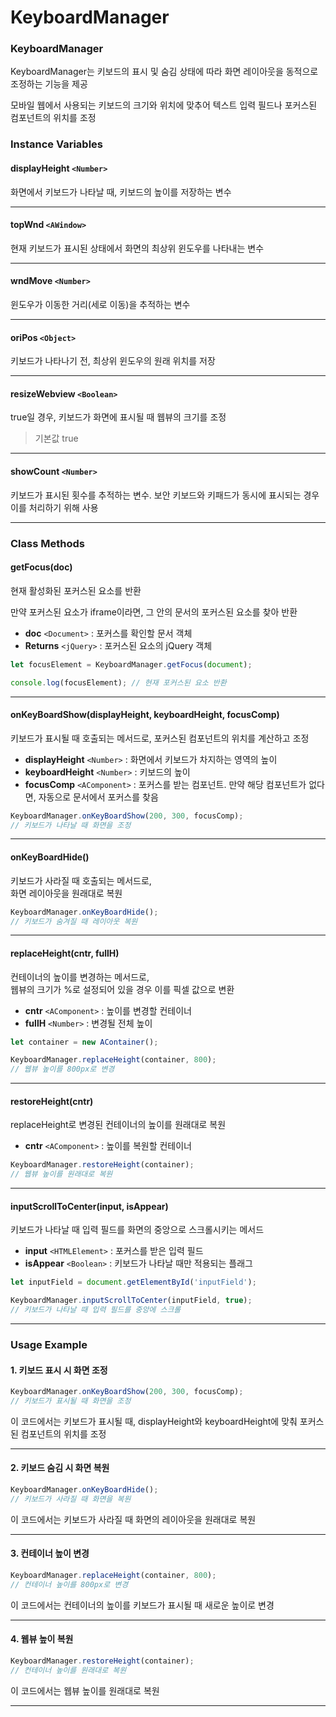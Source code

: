 # KeyboardManager

### KeyboardManager

KeyboardManager는 키보드의 표시 및 숨김 상태에 따라 화면 레이아웃을 동적으로 조정하는 기능을 제공

모바일 웹에서 사용되는 키보드의 크기와 위치에 맞추어 텍스트 입력 필드나 포커스된 컴포넌트의 위치를 조정

### Instance Variables

#### displayHeight `<Number>`

화면에서 키보드가 나타날 때, 키보드의 높이를 저장하는 변수

***

#### topWnd `<AWindow>`

현재 키보드가 표시된 상태에서 화면의 최상위 윈도우를 나타내는 변수

***

#### wndMove `<Number>`

윈도우가 이동한 거리(세로 이동)을 추적하는 변수

***

#### oriPos `<Object>`

키보드가 나타나기 전, 최상위 윈도우의 원래 위치를 저장

***

#### resizeWebview `<Boolean>`

true일 경우, 키보드가 화면에 표시될 때 웹뷰의 크기를 조정

> 기본값 true

***

#### showCount `<Number>`

키보드가 표시된 횟수를 추적하는 변수. 보안 키보드와 키패드가 동시에 표시되는 경우 이를 처리하기 위해 사용

***

### **Class Methods**

#### getFocus(doc)

현재 활성화된 포커스된 요소를 반환

만약 포커스된 요소가 iframe이라면, 그 안의 문서의 포커스된 요소를 찾아 반환

* **doc** `<Document>` : 포커스를 확인할 문서 객체
* **Returns** `<jQuery>` : 포커스된 요소의 jQuery 객체

```js
let focusElement = KeyboardManager.getFocus(document);

console.log(focusElement); // 현재 포커스된 요소 반환
```

***

#### onKeyBoardShow(displayHeight, keyboardHeight, focusComp)

키보드가 표시될 때 호출되는 메서드로, 포커스된 컴포넌트의 위치를 계산하고 조정

* **displayHeight** `<Number>` : 화면에서 키보드가 차지하는 영역의 높이
* **keyboardHeight** `<Number>` : 키보드의 높이
* **focusComp** `<AComponent>` : 포커스를 받는 컴포넌트. 만약 해당 컴포넌트가 없다면, 자동으로 문서에서 포커스를 찾음

```js
KeyboardManager.onKeyBoardShow(200, 300, focusComp); 
// 키보드가 나타날 때 화면을 조정
```

***

#### **onKeyBoardHide()**

키보드가 사라질 때 호출되는 메서드로,\
화면 레이아웃을 원래대로 복원

```js
KeyboardManager.onKeyBoardHide(); 
// 키보드가 숨겨질 때 레이아웃 복원
```

***

#### **replaceHeight(cntr, fullH)**

컨테이너의 높이를 변경하는 메서드로,\
웹뷰의 크기가 %로 설정되어 있을 경우 이를 픽셀 값으로 변환

* **cntr** `<AComponent>` : 높이를 변경할 컨테이너
* **fullH** `<Number>` : 변경될 전체 높이

```js
let container = new AContainer();

KeyboardManager.replaceHeight(container, 800); 
// 웹뷰 높이를 800px로 변경
```

***

#### **restoreHeight(cntr)**

replaceHeight로 변경된 컨테이너의 높이를 원래대로 복원

* **cntr** `<AComponent>` : 높이를 복원할 컨테이너

```js
KeyboardManager.restoreHeight(container); 
// 웹뷰 높이를 원래대로 복원
```

***

#### **inputScrollToCenter(input, isAppear)**

키보드가 나타날 때 입력 필드를 화면의 중앙으로 스크롤시키는 메서드

* **input** `<HTMLElement>` : 포커스를 받은 입력 필드
* **isAppear** `<Boolean>` : 키보드가 나타날 때만 적용되는 플래그

```js
let inputField = document.getElementById('inputField');

KeyboardManager.inputScrollToCenter(inputField, true); 
// 키보드가 나타날 때 입력 필드를 중앙에 스크롤
```

***

### **Usage Example**

#### **1. 키보드 표시 시 화면 조정**

```js
KeyboardManager.onKeyBoardShow(200, 300, focusComp); 
// 키보드가 표시될 때 화면을 조정 
```

이 코드에서는 키보드가 표시될 때, displayHeight와 keyboardHeight에 맞춰 포커스된 컴포넌트의 위치를 조정

***

#### **2. 키보드 숨김 시 화면 복원**

```js
KeyboardManager.onKeyBoardHide(); 
// 키보드가 사라질 때 화면을 복원 
```

이 코드에서는 키보드가 사라질 때 화면의 레이아웃을 원래대로 복원

***

#### **3. 컨테이너 높이 변경**

```js
KeyboardManager.replaceHeight(container, 800); 
// 컨테이너 높이를 800px로 변경 
```

이 코드에서는 컨테이너의 높이를 키보드가 표시될 때 새로운 높이로 변경

***

#### **4. 웹뷰 높이 복원**

```js
KeyboardManager.restoreHeight(container); 
// 컨테이너 높이를 원래대로 복원 
```

이 코드에서는 웹뷰 높이를 원래대로 복원

***
